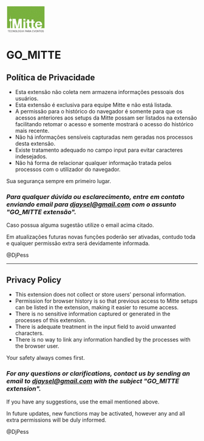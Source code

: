 ![MITTE](https://raw.githubusercontent.com/DjayselPessoa/GO_MITTE/main/IMG/logoentidade.gif?raw=true "Mitte")
# GO_MITTE 

## Política de Privacidade

- Esta extensão não coleta nem armazena informações pessoais dos usuários.
- Esta extensão é exclusiva para equipe Mitte e não está listada.
- A permissão para o histórico do navegador é somente para que os acessos anteriores aos setups da Mitte possam ser listados na extensão facilitando retomar o acesso e somente mostrará o acesso do histórico mais recente. 
- Não há informações sensíveis capturadas nem geradas nos processos desta extensão. 
- Existe tratamento adequado no campo input para evitar caracteres indesejados. 
- Não há forma de relacionar qualquer informação tratada pelos processos com o utilizador do navegador. 

Sua segurança sempre em primeiro lugar.

### ***Para qualquer dúvida ou esclarecimento, entre em contato enviando email para djaysel@gmail.com com o assunto "GO_MITTE extensão".***

Caso possua alguma sugestão utilize o email acima citado.

Em atualizações futuras novas funções poderão ser ativadas, contudo toda e qualquer permissão extra será devidamente informada.

@DjPess

---

## Privacy Policy

- This extension does not collect or store users' personal information.
- Permission for browser history is so that previous access to Mitte setups can be listed in the extension, making it easier to resume access.
- There is no sensitive information captured or generated in the processes of this extension.
- There is adequate treatment in the input field to avoid unwanted characters.
- There is no way to link any information handled by the processes with the browser user.

Your safety always comes first.

### ***For any questions or clarifications, contact us by sending an email to djaysel@gmail.com with the subject "GO_MITTE extension".***

If you have any suggestions, use the email mentioned above.

In future updates, new functions may be activated, however any and all extra permissions will be duly informed.

@DjPess
